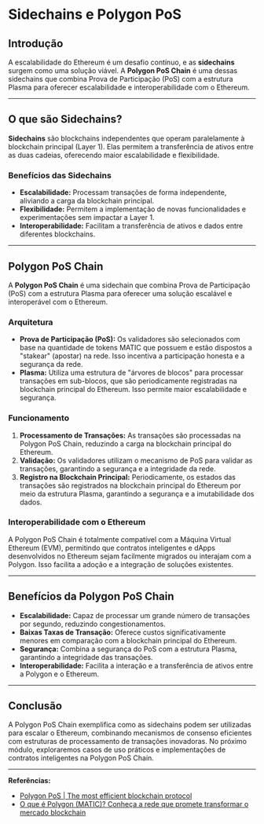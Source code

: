 # Sidechains e Polygon PoS

## Introdução
A escalabilidade do Ethereum é um desafio contínuo, e as **sidechains** surgem como uma solução viável. A **Polygon PoS Chain** é uma dessas sidechains que combina Prova de Participação (PoS) com a estrutura Plasma para oferecer escalabilidade e interoperabilidade com o Ethereum.

---

## O que são Sidechains?

**Sidechains** são blockchains independentes que operam paralelamente à blockchain principal (Layer 1). Elas permitem a transferência de ativos entre as duas cadeias, oferecendo maior escalabilidade e flexibilidade.

### Benefícios das Sidechains
- **Escalabilidade:** Processam transações de forma independente, aliviando a carga da blockchain principal.
- **Flexibilidade:** Permitem a implementação de novas funcionalidades e experimentações sem impactar a Layer 1.
- **Interoperabilidade:** Facilitam a transferência de ativos e dados entre diferentes blockchains.

---

## Polygon PoS Chain

A **Polygon PoS Chain** é uma sidechain que combina Prova de Participação (PoS) com a estrutura Plasma para oferecer uma solução escalável e interoperável com o Ethereum.

### Arquitetura
- **Prova de Participação (PoS):** Os validadores são selecionados com base na quantidade de tokens MATIC que possuem e estão dispostos a "stakear" (apostar) na rede. Isso incentiva a participação honesta e a segurança da rede.
- **Plasma:** Utiliza uma estrutura de "árvores de blocos" para processar transações em sub-blocos, que são periodicamente registradas na blockchain principal do Ethereum. Isso permite maior escalabilidade e segurança.

### Funcionamento
1. **Processamento de Transações:** As transações são processadas na Polygon PoS Chain, reduzindo a carga na blockchain principal do Ethereum.
2. **Validação:** Os validadores utilizam o mecanismo de PoS para validar as transações, garantindo a segurança e a integridade da rede.
3. **Registro na Blockchain Principal:** Periodicamente, os estados das transações são registrados na blockchain principal do Ethereum por meio da estrutura Plasma, garantindo a segurança e a imutabilidade dos dados.

### Interoperabilidade com o Ethereum
A Polygon PoS Chain é totalmente compatível com a Máquina Virtual Ethereum (EVM), permitindo que contratos inteligentes e dApps desenvolvidos no Ethereum sejam facilmente migrados ou interajam com a Polygon. Isso facilita a adoção e a integração de soluções existentes.

---

## Benefícios da Polygon PoS Chain

- **Escalabilidade:** Capaz de processar um grande número de transações por segundo, reduzindo congestionamentos.
- **Baixas Taxas de Transação:** Oferece custos significativamente menores em comparação com a blockchain principal do Ethereum.
- **Segurança:** Combina a segurança do PoS com a estrutura Plasma, garantindo a integridade das transações.
- **Interoperabilidade:** Facilita a interação e a transferência de ativos entre a Polygon e o Ethereum.

---

## Conclusão

A Polygon PoS Chain exemplifica como as sidechains podem ser utilizadas para escalar o Ethereum, combinando mecanismos de consenso eficientes com estruturas de processamento de transações inovadoras. No próximo módulo, exploraremos casos de uso práticos e implementações de contratos inteligentes na Polygon PoS Chain.

---

**Referências:**
- [Polygon PoS | The most efficient blockchain protocol](https://polygon.technology/polygon-pos)
- [O que é Polygon (MATIC)? Conheça a rede que promete transformar o mercado blockchain](https://blog.vectorcrypto.com.br/o-que-e-polygon-matic-conheca-a-rede-que-promete-transformar-o-mercado-blockchain/)